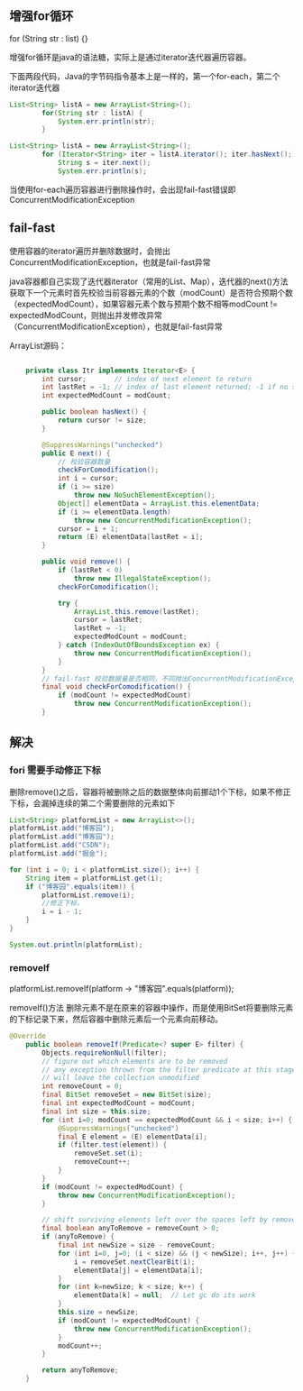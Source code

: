 ## 增强for循环

for (String str : list)  {}

增强for循环是java的语法糖，实际上是通过iterator迭代器遍历容器。

下面两段代码，Java的字节码指令基本上是一样的，第一个for-each，第二个iterator迭代器

```java
List<String> listA = new ArrayList<String>();
        for(String str : listA) {
            System.err.println(str);
        }

List<String> listA = new ArrayList<String>();
        for (Iterator<String> iter = listA.iterator(); iter.hasNext();) {
            String s = iter.next();
            System.err.println(s);

```



当使用for-each遍历容器进行删除操作时，会出现fail-fast错误即ConcurrentModificationException



## fail-fast

使用容器的iterator遍历并删除数据时，会抛出ConcurrentModificationException，也就是fail-fast异常



java容器都自己实现了迭代器iterator（常用的List、Map），迭代器的next()方法获取下一个元素时首先校验当前容器元素的个数（modCount）是否符合预期个数（expectedModCount），如果容器元素个数与预期个数不相等modCount  !=  expectedModCount，则抛出并发修改异常（ConcurrentModificationException），也就是fail-fast异常



ArrayList源码：

```java

    private class Itr implements Iterator<E> {
        int cursor;       // index of next element to return
        int lastRet = -1; // index of last element returned; -1 if no such
        int expectedModCount = modCount;

        public boolean hasNext() {
            return cursor != size;
        }

        @SuppressWarnings("unchecked")
        public E next() {
            // 校验容器数量
            checkForComodification();
            int i = cursor;
            if (i >= size)
                throw new NoSuchElementException();
            Object[] elementData = ArrayList.this.elementData;
            if (i >= elementData.length)
                throw new ConcurrentModificationException();
            cursor = i + 1;
            return (E) elementData[lastRet = i];
        }

        public void remove() {
            if (lastRet < 0)
                throw new IllegalStateException();
            checkForComodification();

            try {
                ArrayList.this.remove(lastRet);
                cursor = lastRet;
                lastRet = -1;
                expectedModCount = modCount;
            } catch (IndexOutOfBoundsException ex) {
                throw new ConcurrentModificationException();
            }
        }
		// fail-fast 校验数据量是否相同，不同抛出ConcurrentModificationException
        final void checkForComodification() {
            if (modCount != expectedModCount)
                throw new ConcurrentModificationException();
        }
```





## 解决

### fori 需要手动修正下标



删除remove()之后，容器将被删除之后的数据整体向前挪动1个下标，如果不修正下标，会漏掉连续的第二个需要删除的元素如下

```java
List<String> platformList = new ArrayList<>();
platformList.add("博客园");
platformList.add("博客园");
platformList.add("CSDN");
platformList.add("掘金");

for (int i = 0; i < platformList.size(); i++) {
    String item = platformList.get(i);
    if ("博客园".equals(item)) {
        platformList.remove(i);
        //修正下标，
        i = i - 1;
    }
}

System.out.println(platformList);
```



### removeIf



platformList.removeIf(platform -> "博客园".equals(platform));

removeIf()方法 删除元素不是在原来的容器中操作，而是使用BitSet将要删除元素的下标记录下来，然后容器中删除元素后一个元素向前移动。

```java
@Override
    public boolean removeIf(Predicate<? super E> filter) {
        Objects.requireNonNull(filter);
        // figure out which elements are to be removed
        // any exception thrown from the filter predicate at this stage
        // will leave the collection unmodified
        int removeCount = 0;
        final BitSet removeSet = new BitSet(size);
        final int expectedModCount = modCount;
        final int size = this.size;
        for (int i=0; modCount == expectedModCount && i < size; i++) {
            @SuppressWarnings("unchecked")
            final E element = (E) elementData[i];
            if (filter.test(element)) {
                removeSet.set(i);
                removeCount++;
            }
        }
        if (modCount != expectedModCount) {
            throw new ConcurrentModificationException();
        }

        // shift surviving elements left over the spaces left by removed elements
        final boolean anyToRemove = removeCount > 0;
        if (anyToRemove) {
            final int newSize = size - removeCount;
            for (int i=0, j=0; (i < size) && (j < newSize); i++, j++) {
                i = removeSet.nextClearBit(i);
                elementData[j] = elementData[i];
            }
            for (int k=newSize; k < size; k++) {
                elementData[k] = null;  // Let gc do its work
            }
            this.size = newSize;
            if (modCount != expectedModCount) {
                throw new ConcurrentModificationException();
            }
            modCount++;
        }

        return anyToRemove;
    }
```

